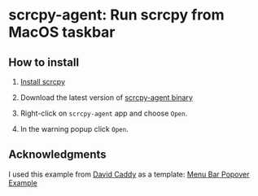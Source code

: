 # scrcpy-agent: Run scrcpy from MacOS taskbar

## How to install

1. [Install scrcpy](https://github.com/Genymobile/scrcpy#macos)   

2. Download the latest version of <a href = "download-directory.github.io%3Furl%3Dhttps%3A%2F%2Fgithub.com%2FLucaCalabrese%2Fscrcpy-agent%2Fraw%2Fmain%2Fdist%2Fscrcpy-agent-1.0%2Fscrcpy-agent.app">scrcpy-agent binary</a>

3. Right-click on `scrcpy-agent` app and choose `Open`. 

4. In the warning popup click `Open`.

## Acknowledgments

I used this example from [David Caddy](https://github.com/davidcaddy) as a template: [Menu Bar Popover Example](https://github.com/davidcaddy/MenuBarPopoverExample)
